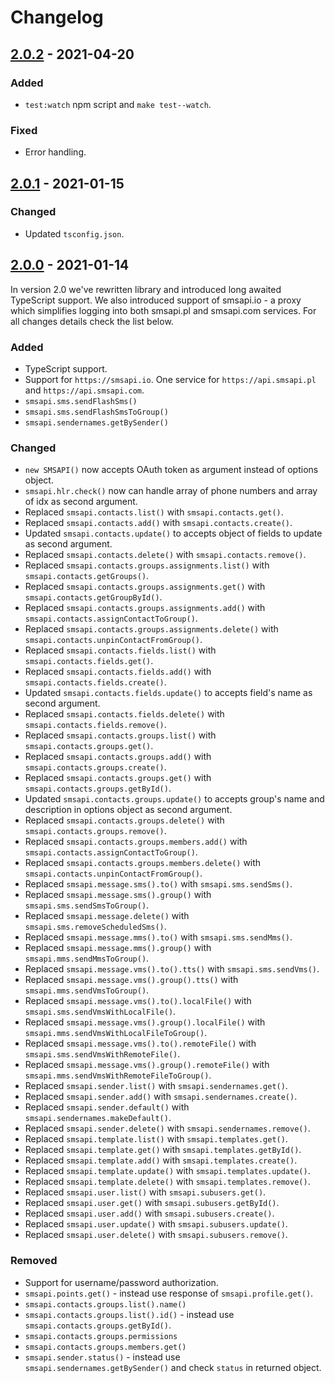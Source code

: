# Changelog

## [2.0.2](https://github.com/smsapi/smsapi-javascript-client/compare/v2.0.1...v2.0.2) - 2021-04-20

### Added

- `test:watch` npm script and `make test--watch`.

### Fixed

- Error handling.

## [2.0.1](https://github.com/smsapi/smsapi-javascript-client/compare/v2.0.0...v2.0.1) - 2021-01-15

### Changed

- Updated `tsconfig.json`.

## [2.0.0](https://github.com/smsapi/smsapi-javascript-client/compare/v1.7.1...v2.0.0) - 2021-01-14

In version 2.0 we've rewritten library and introduced long awaited TypeScript support. We also introduced support of smsapi.io - a proxy which simplifies logging into both smsapi.pl and smsapi.com services. For all changes details check the list below.

### Added

- TypeScript support.
- Support for `https://smsapi.io`. One service for `https://api.smsapi.pl` and `https://api.smsapi.com`.
- `smsapi.sms.sendFlashSms()`
- `smsapi.sms.sendFlashSmsToGroup()`
- `smsapi.sendernames.getBySender()`

### Changed

- `new SMSAPI()` now accepts OAuth token as argument instead of options object.
- `smsapi.hlr.check()` now can handle array of phone numbers and array of idx as second argument.
- Replaced `smsapi.contacts.list()` with `smsapi.contacts.get()`.
- Replaced `smsapi.contacts.add()` with `smsapi.contacts.create()`.
- Updated `smsapi.contacts.update()` to accepts object of fields to update as second argument.
- Replaced `smsapi.contacts.delete()` with `smsapi.contacts.remove()`.
- Replaced `smsapi.contacts.groups.assignments.list()` with `smsapi.contacts.getGroups()`.
- Replaced `smsapi.contacts.groups.assignments.get()` with `smsapi.contacts.getGroupById()`.
- Replaced `smsapi.contacts.groups.assignments.add()` with `smsapi.contacts.assignContactToGroup()`.
- Replaced `smsapi.contacts.groups.assignments.delete()` with `smsapi.contacts.unpinContactFromGroup()`.
- Replaced `smsapi.contacts.fields.list()` with `smsapi.contacts.fields.get()`.
- Replaced `smsapi.contacts.fields.add()` with `smsapi.contacts.fields.create()`.
- Updated `smsapi.contacts.fields.update()` to accepts field's name as second argument.
- Replaced `smsapi.contacts.fields.delete()` with `smsapi.contacts.fields.remove()`.
- Replaced `smsapi.contacts.groups.list()` with `smsapi.contacts.groups.get()`.
- Replaced `smsapi.contacts.groups.add()` with `smsapi.contacts.groups.create()`.
- Replaced `smsapi.contacts.groups.get()` with `smsapi.contacts.groups.getById()`.
- Updated `smsapi.contacts.groups.update()` to accepts group's name and description in options object as second argument.
- Replaced `smsapi.contacts.groups.delete()` with `smsapi.contacts.groups.remove()`.
- Replaced `smsapi.contacts.groups.members.add()` with `smsapi.contacts.assignContactToGroup()`.
- Replaced `smsapi.contacts.groups.members.delete()` with `smsapi.contacts.unpinContactFromGroup()`.
- Replaced `smsapi.message.sms().to()` with `smsapi.sms.sendSms()`.
- Replaced `smsapi.message.sms().group()` with `smsapi.sms.sendSmsToGroup()`.
- Replaced `smsapi.message.delete()` with `smsapi.sms.removeScheduledSms()`.
- Replaced `smsapi.message.mms().to()` with `smsapi.sms.sendMms()`.
- Replaced `smsapi.message.mms().group()` with `smsapi.mms.sendMmsToGroup()`.
- Replaced `smsapi.message.vms().to().tts()` with `smsapi.sms.sendVms()`.
- Replaced `smsapi.message.vms().group().tts()` with `smsapi.mms.sendVmsToGroup()`.
- Replaced `smsapi.message.vms().to().localFile()` with `smsapi.sms.sendVmsWithLocalFile()`.
- Replaced `smsapi.message.vms().group().localFile()` with `smsapi.mms.sendVmsWithLocalFileToGroup()`.
- Replaced `smsapi.message.vms().to().remoteFile()` with `smsapi.sms.sendVmsWithRemoteFile()`.
- Replaced `smsapi.message.vms().group().remoteFile()` with `smsapi.mms.sendVmsWithRemoteFileToGroup()`.
- Replaced `smsapi.sender.list()` with `smsapi.sendernames.get()`.
- Replaced `smsapi.sender.add()` with `smsapi.sendernames.create()`.
- Replaced `smsapi.sender.default()` with `smsapi.sendernames.makeDefault()`.
- Replaced `smsapi.sender.delete()` with `smsapi.sendernames.remove()`.
- Replaced `smsapi.template.list()` with `smsapi.templates.get()`.
- Replaced `smsapi.template.get()` with `smsapi.templates.getById()`.
- Replaced `smsapi.template.add()` with `smsapi.templates.create()`.
- Replaced `smsapi.template.update()` with `smsapi.templates.update()`.
- Replaced `smsapi.template.delete()` with `smsapi.templates.remove()`.
- Replaced `smsapi.user.list()` with `smsapi.subusers.get()`.
- Replaced `smsapi.user.get()` with `smsapi.subusers.getById()`.
- Replaced `smsapi.user.add()` with `smsapi.subusers.create()`.
- Replaced `smsapi.user.update()` with `smsapi.subusers.update()`.
- Replaced `smsapi.user.delete()` with `smsapi.subusers.remove()`.

### Removed

- Support for username/password authorization.
- `smsapi.points.get()` - instead use response of `smsapi.profile.get()`.
- `smsapi.contacts.groups.list().name()`
- `smsapi.contacts.groups.list().id()` - instead use `smsapi.contacts.groups.getById()`.
- `smsapi.contacts.groups.permissions`
- `smsapi.contacts.groups.members.get()`
- `smsapi.sender.status()` - instead use `smsapi.sendernames.getBySender()` and check `status` in returned object.

